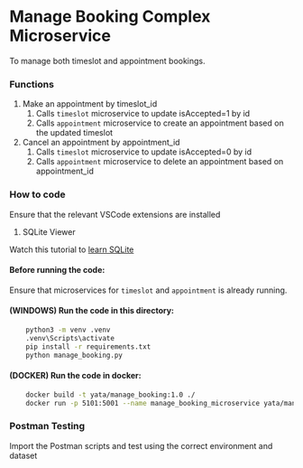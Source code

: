 # Manage Booking Complex Microservice

To manage both timeslot and appointment bookings.

### Functions

1. Make an appointment by timeslot_id
    1. Calls `timeslot` microservice to update isAccepted=1 by id
    2. Calls `appointment` microservice to create an appointment based on the updated timeslot
2. Cancel an appointment by appointment_id
    1. Calls `timeslot` microservice to update isAccepted=0 by id
    2. Calls `appointment` microservice to delete an appointment based on appointment_id

### How to code

Ensure that the relevant VSCode extensions are installed

1. SQLite Viewer

Watch this tutorial to [learn SQLite](https://www.youtube.com/watch?v=pd-0G0MigUA)

#### Before running the code:

Ensure that microservices for `timeslot` and `appointment` is already running.

#### (WINDOWS) Run the code in this directory:

```BASH
    python3 -m venv .venv
    .venv\Scripts\activate
    pip install -r requirements.txt
    python manage_booking.py
```

#### (DOCKER) Run the code in docker:

```BASH
    docker build -t yata/manage_booking:1.0 ./
    docker run -p 5101:5001 --name manage_booking_microservice yata/manage_booking:1.0
```

### Postman Testing

Import the Postman scripts and test using the correct environment and dataset
